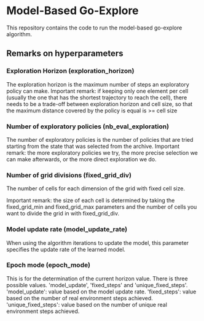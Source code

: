 # Model-Based Go-Explore
This repository contains the code to run the model-based go-explore algorithm.

## Remarks on hyperparameters

### Exploration Horizon (exploration_horizon)

The exploration horizon is the maximum number of steps an exploratory policy can make.
Important remark: if keeping only one element per cell (usually the one that has the shortest trajectory to reach the cell), there needs to be a trade-off between exploration horizon and cell size, so that the maximum distance covered by the policy is equal is >= cell size

### Number of exploratory policies (nb_eval_exploration)

The number of exploratory policies is the number of policies that are tried starting from the state that was selected from the archive.
Important remark: the more exploratory policies we try, the more precise selection we can make afterwards, or the more direct exploration we do.

### Number of grid divisions (fixed_grid_div)

The number of cells for each dimension of the grid with fixed cell size.

Important remark: the size of each cell is determined by taking the fixed_grid_min and fixed_grid_max parameters and the number of cells you want to divide the grid in with fixed_grid_div.

### Model update rate (model_update_rate)

When using the algorithm iterations to update the model, this parameter specifies the update rate of the learned model.

### Epoch mode (epoch_mode)

This is for the determination of the current horizon value. There is three possible values. 'model_update', 'fixed_steps' and 'unique_fixed_steps'.
'model_update': value based on the model update rate.
'fixed_steps': value based on the number of real environment steps achieved.
'unique_fixed_steps': value based on the number of unique real environment steps achieved.
